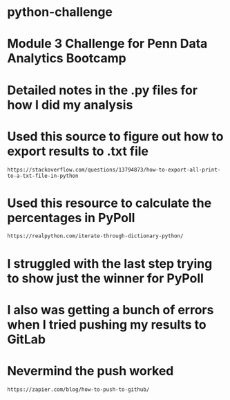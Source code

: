 # python-challenge
# Module 3 Challenge for Penn Data Analytics Bootcamp
# Detailed notes in the .py files for how I did my analysis
# Used this source to figure out how to export results to .txt file
    https://stackoverflow.com/questions/13794873/how-to-export-all-print-to-a-txt-file-in-python
# Used this resource to calculate the percentages in PyPoll
    https://realpython.com/iterate-through-dictionary-python/

# I struggled with the last step trying to show just the winner for PyPoll
# I also was getting a bunch of errors when I tried pushing my results to GitLab
# Nevermind the push worked
    https://zapier.com/blog/how-to-push-to-github/
